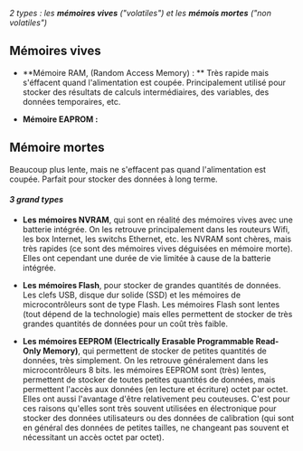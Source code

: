 *2 types : les **mémoires vives** ("volatiles") et les **mémois mortes** ("non volatiles")*

## Mémoires vives

- **Mémoire RAM, (Random Access Memory) : ** Très rapide mais s'éffacent quand l'alimentation est coupée. Principalement utilisé pour stocker des résultats de calculs intermédiaires, des variables, des données temporaires, etc.

- **Mémoire EAPROM :**


## Mémoire mortes

Beaucoup plus lente, mais ne s'effacent pas quand l'alimentation est coupée. Parfait pour stocker des données à long terme.

#### *3 grand types*

- **Les mémoires NVRAM**, qui sont en réalité des mémoires vives avec une batterie intégrée. On les retrouve principalement dans les routeurs Wifi, les box Internet, les switchs Ethernet, etc. les NVRAM sont chères, mais très rapides (ce sont des mémoires vives déguisées en mémoire morte). Elles ont cependant une durée de vie limitée à cause de la batterie intégrée.

- **Les mémoires Flash**, pour stocker de grandes quantités de données. Les clefs USB, disque dur solide (SSD) et les mémoires de microcontrôleurs sont de type Flash. Les mémoires Flash sont lentes (tout dépend de la technologie) mais elles permettent de stocker de très grandes quantités de données pour un coût très faible.

- **Les mémoires EEPROM (Electrically Erasable Programmable Read-Only Memory)**, qui permettent de stocker de petites quantités de données, très simplement. On les retrouve généralement dans les microcontrôleurs 8 bits. les mémoires EEPROM sont (très) lentes, permettent de stocker de toutes petites quantités de données, mais permettent l'accès aux données (en lecture et écriture) octet par octet. Elles ont aussi l'avantage d'être relativement peu couteuses. C'est pour ces raisons qu'elles sont très souvent utilisées en électronique pour stocker des données utilisateurs ou des données de calibration (qui sont en général des données de petites tailles, ne changeant pas souvent et nécessitant un accès octet par octet).